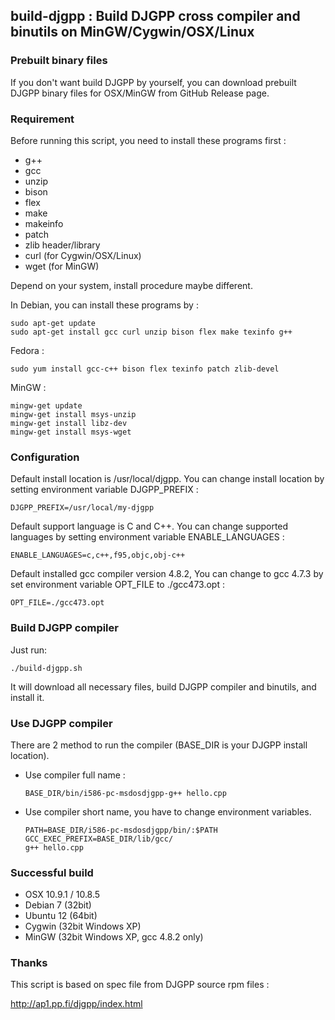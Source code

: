 ## build-djgpp : Build DJGPP cross compiler and binutils on MinGW/Cygwin/OSX/Linux

### Prebuilt binary files

If you don't want build DJGPP by yourself, you can download prebuilt DJGPP binary files for OSX/MinGW from GitHub Release page.

### Requirement

Before running this script, you need to install these programs first :

* g++
* gcc
* unzip
* bison
* flex
* make
* makeinfo
* patch
* zlib header/library
* curl (for Cygwin/OSX/Linux)
* wget (for MinGW)

Depend on your system, install procedure maybe different.

In Debian, you can install these programs by :

```
sudo apt-get update
sudo apt-get install gcc curl unzip bison flex make texinfo g++
```

Fedora :

```
sudo yum install gcc-c++ bison flex texinfo patch zlib-devel
```

MinGW :

```
mingw-get update
mingw-get install msys-unzip
mingw-get install libz-dev
mingw-get install msys-wget
```

### Configuration

Default install location is /usr/local/djgpp. You can change install location by setting environment variable DJGPP_PREFIX :

```
DJGPP_PREFIX=/usr/local/my-djgpp
```

Default support language is C and C++. You can change supported languages by setting environment variable ENABLE_LANGUAGES :

```
ENABLE_LANGUAGES=c,c++,f95,objc,obj-c++
```

Default installed gcc compiler version 4.8.2, You can change to gcc 4.7.3 by set environment variable OPT_FILE to ./gcc473.opt :

```
OPT_FILE=./gcc473.opt
```

### Build DJGPP compiler

Just run:

```
./build-djgpp.sh
```

It will download all necessary files, build DJGPP compiler and binutils, and install it.

### Use DJGPP compiler

There are 2 method to run the compiler (BASE_DIR is your DJGPP install location).

* Use compiler full name :

    ```
	BASE_DIR/bin/i586-pc-msdosdjgpp-g++ hello.cpp
	```

* Use compiler short name, you have to change environment variables.

	```
	PATH=BASE_DIR/i586-pc-msdosdjgpp/bin/:$PATH
	GCC_EXEC_PREFIX=BASE_DIR/lib/gcc/
	g++ hello.cpp
	```

### Successful build

* OSX 10.9.1 / 10.8.5
* Debian 7 (32bit)
* Ubuntu 12 (64bit)
* Cygwin (32bit Windows XP)
* MinGW (32bit Windows XP, gcc 4.8.2 only)

### Thanks

This script is based on spec file from DJGPP source rpm files :

<http://ap1.pp.fi/djgpp/index.html>
